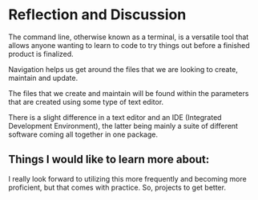 # Reflection and Discussion

The command line, otherwise known as a terminal, is a versatile tool that allows anyone wanting to learn to code to try things out before a finished product is finalized.

Navigation helps us get around the files that we are looking to create, maintain and update.

The files that we create and maintain will be found within the parameters that are created using some type of text editor.

There is a slight difference in a text editor and an IDE (Integrated Development Environment), the latter being mainly a suite of different software coming all together in one package.


## Things I would like to learn more about:

I really look forward to utilizing this more frequently and becoming more proficient, but that comes with practice. So, projects to get better.

